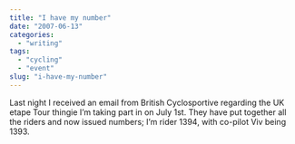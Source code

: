 ```yaml
---
title: "I have my number"
date: "2007-06-13"
categories:
  - "writing"
tags:
  - "cycling"
  - "event"
slug: "i-have-my-number"
---
```


Last night I received an email from British Cyclosportive regarding the UK etape Tour thingie I’m taking part in on July 1st. They have put together all the riders and now issued numbers; I’m rider 1394, with co-pilot Viv being 1393.
